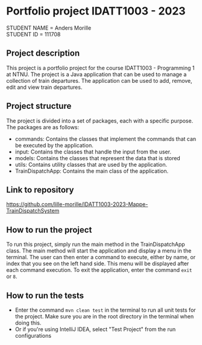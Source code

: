 # Portfolio project IDATT1003 - 2023

STUDENT NAME = Anders Morille  
STUDENT ID = 111708

## Project description

This project is a portfolio project for the course IDATT1003 - Programming 1 at NTNU. The project is a Java application that can be used to manage a collection of train departures. The application can be used to add, remove, edit and view train departures.

## Project structure

The project is divided into a set of packages, each with a specific purpose. The packages are as follows:

- commands: Contains the classes that implement the commands that can be executed by the application.
- input: Contains the classes that handle the input from the user.
- models: Contains the classes that represent the data that is stored
- utils: Contains utility classes that are used by the application.
- TrainDispatchApp: Contains the main class of the application.

## Link to repository

https://github.com/lille-morille/IDATT1003-2023-Mappe-TrainDispatchSystem

## How to run the project

To run this project, simply run the main method in the TrainDispatchApp class. The main method will start the application and display a menu in the terminal. The user can then enter a command to execute, either by name, or index that you see on the left hand side. This menu will be displayed after each command execution. To exit the application, enter the command `exit` or `8`.

## How to run the tests

- Enter the command `mvn clean test` in the terminal to run all unit tests for the project. Make sure you are in the root directory in the terminal when doing this.
- Or if you're using IntelliJ IDEA, select "Test Project" from the run configurations
